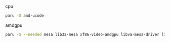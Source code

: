 cpu
```sh
paru -S amd-ucode
```

amdgpu
```sh
paru -S --needed mesa lib32-mesa xf86-video-amdgpu libva-mesa-driver lib32-libva-mesa-driver mesa-vdpau lib32-mesa-vdpau
```
